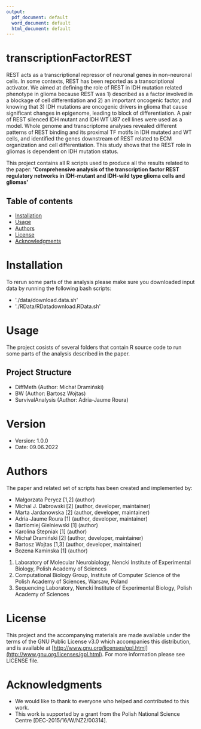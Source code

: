 ```yaml
---
output:
  pdf_document: default
  word_document: default
  html_document: default
---
```

# transcriptionFactorREST
REST acts as a transcriptional repressor of neuronal genes in non-neuronal cells. In some contexts, REST has been reported as a transcriptional activator. We aimed at defining the role of REST in IDH mutation related phenotype in glioma because REST was 1) described as a factor involved in a blockage of cell differentiation and 2) an important oncogenic factor, and knowing that 3) IDH mutations are oncogenic drivers in glioma that cause significant changes in epigenome, leading to block of differentiation. A pair of REST silenced IDH mutant and IDH WT U87 cell lines were used as a model. Whole genome and transcriptome analyses revealed different patterns of REST binding and its proximal TF motifs in IDH mutated and WT cells, and identified the genes downstream of REST related to ECM organization and cell differentiation. This study shows that the REST role in gliomas is dependent on IDH mutation status. 

This project contains all R scripts used to produce all the results related to the paper:
**'Comprehensive analysis of the transcription factor REST regulatory networks in IDH-mutant and IDH-wild type glioma cells and gliomas'**

## Table of contents
* [Installation](#installation)
* [Usage](#usage)
* [Authors](#authors)
* [License](#license)
* [Acknowledgments](#acknowledgments)

# Installation
To rerun some parts of the analysis please make sure you downloaded input data by running the following bash scripts:

* './data/download.data.sh'
* './RData/RDatadownload.RData.sh'

# Usage
The project cosists of several folders that contain R source code to run some parts of the analysis described in the paper.

## Project Structure

* DiffMeth (Author: Michał Dramiński)
* BW (Author: Bartosz Wojtas)
* SurvivalAnalysis (Author: Adria-Jaume Roura)

# Version
- Version: 1.0.0
- Date: 09.06.2022

# Authors
The paper and related set of scripts has been created and implemented by:

- Małgorzata Perycz [1,2] (author)
- Michal J. Dabrowski [2] (author, developer, maintainer)
- Marta Jardanowska [2] (author, developer, maintainer)
- Adria-Jaume Roura [1] (author, developer, maintainer)
- Bartlomiej Gielniewski [1] (author)
- Karolina Stepniak [1] (author)
- Michał Dramiński [2] (author, developer, maintainer)
- Bartosz Wojtas [1,3] (author, developer, maintainer) 
- Bozena Kaminska [1] (author)

1. Laboratory of Molecular Neurobiology, Nencki Institute of Experimental Biology, Polish Academy of Sciences
2. Computational Biology Group, Institute of Computer Science of the Polish Academy of Sciences, Warsaw, Poland
3. Sequencing Laboratory, Nencki Institute of Experimental Biology, Polish Academy of Sciences 

# License
This project and the accompanying materials are made available under the terms of the GNU Public License v3.0 which accompanies this distribution, and is available at [http://www.gnu.org/licenses/gpl.html](http://www.gnu.org/licenses/gpl.html). For more information please see LICENSE file.

# Acknowledgments

- We would like to thank to everyone who helped and contributed to this work. 
- This work is supported by a grant from the Polish National Science Centre [DEC-2015/16/W/NZ2/00314].
